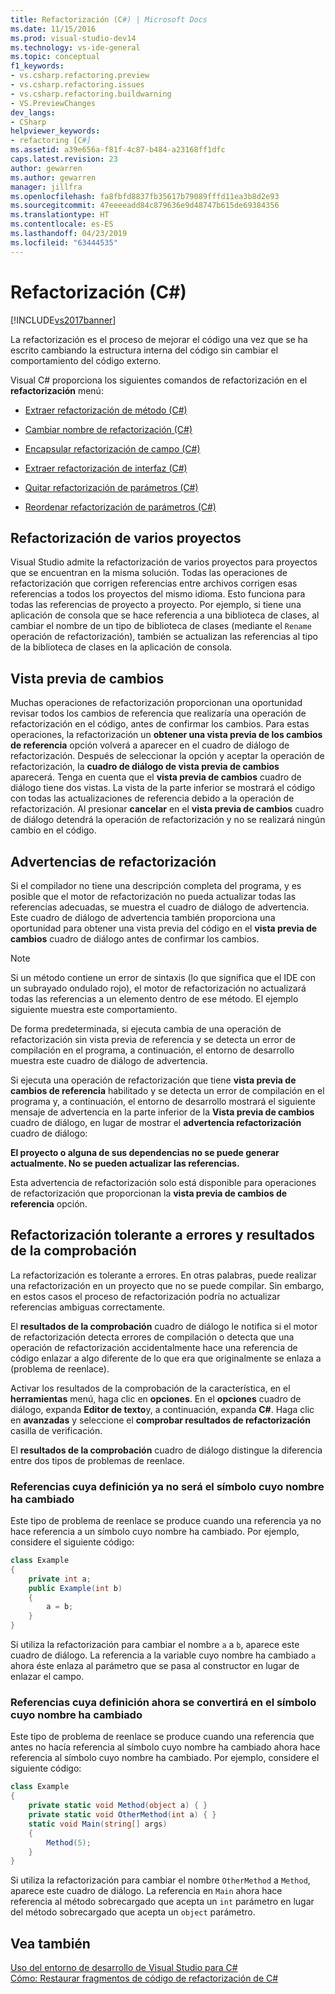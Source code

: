 ```yaml
---
title: Refactorización (C#) | Microsoft Docs
ms.date: 11/15/2016
ms.prod: visual-studio-dev14
ms.technology: vs-ide-general
ms.topic: conceptual
f1_keywords:
- vs.csharp.refactoring.preview
- vs.csharp.refactoring.issues
- vs.csharp.refactoring.buildwarning
- VS.PreviewChanges
dev_langs:
- CSharp
helpviewer_keywords:
- refactoring [C#]
ms.assetid: a39e656a-f81f-4c87-b484-a23168ff1dfc
caps.latest.revision: 23
author: gewarren
ms.author: gewarren
manager: jillfra
ms.openlocfilehash: fa8fbfd8837fb35617b79089fffd11ea3b8d2e93
ms.sourcegitcommit: 47eeeeadd84c879636e9d48747b615de69384356
ms.translationtype: HT
ms.contentlocale: es-ES
ms.lasthandoff: 04/23/2019
ms.locfileid: "63444535"
---
```

# <a name="refactoring-c"></a>Refactorización (C#)
[!INCLUDE[vs2017banner](../includes/vs2017banner.md)]

La refactorización es el proceso de mejorar el código una vez que se ha escrito cambiando la estructura interna del código sin cambiar el comportamiento del código externo.  
  
 Visual C# proporciona los siguientes comandos de refactorización en el **refactorización** menú:  
  
- [Extraer refactorización de método (C#)](../csharp-ide/extract-method-refactoring-csharp.md)  
  
- [Cambiar nombre de refactorización (C#)](../csharp-ide/rename-refactoring-csharp.md)  
  
- [Encapsular refactorización de campo (C#)](../csharp-ide/encapsulate-field-refactoring-csharp.md)  
  
- [Extraer refactorización de interfaz (C#)](../csharp-ide/extract-interface-refactoring-csharp.md)  
  
- [Quitar refactorización de parámetros (C#)](../csharp-ide/remove-parameters-refactoring-csharp.md)  
  
- [Reordenar refactorización de parámetros (C#)](../csharp-ide/reorder-parameters-refactoring-csharp.md)  
  
## <a name="multi-project-refactoring"></a>Refactorización de varios proyectos  
 Visual Studio admite la refactorización de varios proyectos para proyectos que se encuentran en la misma solución. Todas las operaciones de refactorización que corrigen referencias entre archivos corrigen esas referencias a todos los proyectos del mismo idioma. Esto funciona para todas las referencias de proyecto a proyecto. Por ejemplo, si tiene una aplicación de consola que se hace referencia a una biblioteca de clases, al cambiar el nombre de un tipo de biblioteca de clases (mediante el `Rename` operación de refactorización), también se actualizan las referencias al tipo de la biblioteca de clases en la aplicación de consola.  
  
## <a name="changes-preview"></a>Vista previa de cambios  
 Muchas operaciones de refactorización proporcionan una oportunidad revisar todos los cambios de referencia que realizaría una operación de refactorización en el código, antes de confirmar los cambios. Para estas operaciones, la refactorización un **obtener una vista previa de los cambios de referencia** opción volverá a aparecer en el cuadro de diálogo de refactorización. Después de seleccionar la opción y aceptar la operación de refactorización, la **cuadro de diálogo de vista previa de cambios** aparecerá. Tenga en cuenta que el **vista previa de cambios** cuadro de diálogo tiene dos vistas. La vista de la parte inferior se mostrará el código con todas las actualizaciones de referencia debido a la operación de refactorización. Al presionar **cancelar** en el **vista previa de cambios** cuadro de diálogo detendrá la operación de refactorización y no se realizará ningún cambio en el código.  
  
## <a name="refactoring-warnings"></a>Advertencias de refactorización  
 Si el compilador no tiene una descripción completa del programa, y es posible que el motor de refactorización no pueda actualizar todas las referencias adecuadas, se muestra el cuadro de diálogo de advertencia. Este cuadro de diálogo de advertencia también proporciona una oportunidad para obtener una vista previa del código en el **vista previa de cambios** cuadro de diálogo antes de confirmar los cambios.  
  
> [!NOTE]
> Si un método contiene un error de sintaxis (lo que significa que el IDE con un subrayado ondulado rojo), el motor de refactorización no actualizará todas las referencias a un elemento dentro de ese método. El ejemplo siguiente muestra este comportamiento.  
  
 De forma predeterminada, si ejecuta cambia de una operación de refactorización sin vista previa de referencia y se detecta un error de compilación en el programa, a continuación, el entorno de desarrollo muestra este cuadro de diálogo de advertencia.  
  
 Si ejecuta una operación de refactorización que tiene **vista previa de cambios de referencia** habilitado y se detecta un error de compilación en el programa y, a continuación, el entorno de desarrollo mostrará el siguiente mensaje de advertencia en la parte inferior de la **Vista previa de cambios** cuadro de diálogo, en lugar de mostrar el **advertencia refactorización** cuadro de diálogo:  
  
 **El proyecto o alguna de sus dependencias no se puede generar actualmente. No se pueden actualizar las referencias.**  
  
 Esta advertencia de refactorización solo está disponible para operaciones de refactorización que proporcionan la **vista previa de cambios de referencia** opción.  
  
## <a name="error-tolerant-refactoring-and-verification-results"></a>Refactorización tolerante a errores y resultados de la comprobación  
 La refactorización es tolerante a errores. En otras palabras, puede realizar una refactorización en un proyecto que no se puede compilar. Sin embargo, en estos casos el proceso de refactorización podría no actualizar referencias ambiguas correctamente.  
  
 El **resultados de la comprobación** cuadro de diálogo le notifica si el motor de refactorización detecta errores de compilación o detecta que una operación de refactorización accidentalmente hace una referencia de código enlazar a algo diferente de lo que era que originalmente se enlaza a (problema de reenlace).  
  
 Activar los resultados de la comprobación de la característica, en el **herramientas** menú, haga clic en **opciones**. En el **opciones** cuadro de diálogo, expanda **Editor de texto**y, a continuación, expanda **C#**. Haga clic en **avanzadas** y seleccione el **comprobar resultados de refactorización** casilla de verificación.  
  
 El **resultados de la comprobación** cuadro de diálogo distingue la diferencia entre dos tipos de problemas de reenlace.  
  
### <a name="references-whose-definition-will-no-longer-be-the-renamed-symbol"></a>Referencias cuya definición ya no será el símbolo cuyo nombre ha cambiado  
 Este tipo de problema de reenlace se produce cuando una referencia ya no hace referencia a un símbolo cuyo nombre ha cambiado. Por ejemplo, considere el siguiente código:  
  
```csharp  
class Example  
{  
    private int a;  
    public Example(int b)  
    {  
        a = b;  
    }  
}  
```  
  
 Si utiliza la refactorización para cambiar el nombre `a` a `b`, aparece este cuadro de diálogo. La referencia a la variable cuyo nombre ha cambiado `a` ahora éste enlaza al parámetro que se pasa al constructor en lugar de enlazar el campo.  
  
### <a name="references-whose-definition-will-now-become-the-renamed-symbol"></a>Referencias cuya definición ahora se convertirá en el símbolo cuyo nombre ha cambiado  
 Este tipo de problema de reenlace se produce cuando una referencia que antes no hacía referencia al símbolo cuyo nombre ha cambiado ahora hace referencia al símbolo cuyo nombre ha cambiado. Por ejemplo, considere el siguiente código:  
  
```csharp  
class Example  
{  
    private static void Method(object a) { }  
    private static void OtherMethod(int a) { }  
    static void Main(string[] args)  
    {  
        Method(5);  
    }  
}  
```  
  
 Si utiliza la refactorización para cambiar el nombre `OtherMethod` a `Method`, aparece este cuadro de diálogo. La referencia en `Main` ahora hace referencia al método sobrecargado que acepta un `int` parámetro en lugar del método sobrecargado que acepta un `object` parámetro.  
  
## <a name="see-also"></a>Vea también  
 [Uso del entorno de desarrollo de Visual Studio para C#](../csharp-ide/using-the-visual-studio-development-environment-for-csharp.md)   
 [Cómo: Restaurar fragmentos de código de refactorización de C#](../ide/how-to-restore-csharp-refactoring-snippets.md)